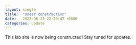 ```yaml
---
layout: single
title:  "Under construction"
date:   2022-06-23 22:20:47 +0800
categories: update
---
```


This lab site is now being constructed! Stay tuned for updates.

